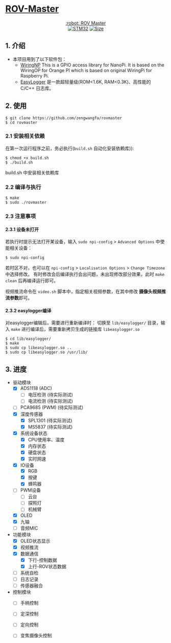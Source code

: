 # [ROV-Master](https://github.com/zengwangfa/rov-master)

<div align="center">
  <a href="https://github.com/zengwangfa/rov-master"><img src="https://zengwangfa.oss-cn-shanghai.aliyuncs.com/rov/rovmaster1.jpg" alt=""></a>
</div>

<div align="center">
  <a href="https://github.com/zengwangfa/rov-master">:robot: ROV Master</a>
</div>

<div align="center">
  <a href="http://wiki.friendlyarm.com/wiki/index.php/NanoPi_NEO_Core/zh"><img src="https://img.shields.io/badge/Device-Nanopi NEO Core-brigreen.svg?style=flat-square" alt="STM32"></a>
  <a href="https://img.shields.io"><img src="https://img.shields.io/github/repo-size/zengwangfa/rov-master?style=flat-square" alt="Size"></a>
</div>

## 1. 介绍

- 本项目用到了以下软件包：
  - [WiringNP](https://github.com/friendlyarm/WiringNP) This is a GPIO access library for NanoPi. It is based on the WiringOP for Orange PI which is based on original WiringPi for Raspberry Pi.
  - [EasyLogger](https://github.com/armink/EasyLogger) 是一款超轻量级(ROM<1.6K, RAM<0.3K)、高性能的 C/C++ 日志库。

## 2. 使用
```shell
$ git clone https://github.com/zengwangfa/rovmaster
$ cd rovmaster
```

### 2.1 安装相关依赖
在第一次运行程序之前，务必执行(`build.sh` 自动化安装依赖库)):

```shell
$ chmod +x build.sh
$ ./build.sh

```
build.sh 中安装相关依赖库

### 2.2 编译与执行

```shell
$ make 
$ sudo ./rovmaster
```

### 2.3 注意事项
#### 2.3.1 设备未打开
若执行时提示无法打开某设备，输入 `sudo npi-config` > `Advanced Options` 中使能相关设备：

```shell
$ sudo npi-config
```

若时区不对，也可以在 `npi-config` > `Localisation Options` > `Change Timezone` 中选择修改。
有时修改会后编译执行会出问题，未出现修改部分效果，此时 `make clean` 后再编译运行即可。

视频推流命令在 `video.sh` 脚本中，指定相关视频参数，在其中修改 **摄像头视频推流参数**即可。

#### 2.3.2 easylogger编译
对easylogger编辑后，需要进行重新编译时：
切换至 `lib/easylogger/` 目录，输入 `make` 进行编译后，需要重新拷贝生成的链接库 `libeasylogger.so`

```shell
$ cd lib/easylogger/
$ make
$ sudo cp libeasylogger.so ..
$ sudo cp libeasylogger.so /usr/lib/
```


## 3. 进度
- 驱动模块
	- [x] ADS1118 (ADC)
		- [ ] 电压检测 (待实际测试)
		- [ ] 电流检测 (待实际测试)
	- [ ] PCA9685 (PWM) (待实际测试)
	- [x] 深度传感器
		- [x] SPL1301 (待实际测试)
		- [x] MS5837  (待实际测试)
	- [x] 系统设备状态
		- [x] CPU使用率、温度
		- [x] 内存状态
		- [x] 硬盘状态
		- [x] 实时网速
	- [x] IO设备
		- [x] RGB
		- [x] 按键
		- [x] 蜂鸣器
	- [ ] PWM设备
		- [ ] 云台
		- [ ] 探照灯
		- [ ] 机械臂
	- [x] OLED
	- [x] 九轴
	- [ ] 音频MIC

- 功能模块
	- [x] OLED状态显示
	- [x] 视频推流
	- [x] 数据通信
		- [x] 下行-控制数据
		- [x] 上行-ROV状态数据
	- [ ] 系统自检
	- [ ] 日志记录
	- [ ] 传感器融合

- 控制模块
	- [ ] 手柄控制
	- [ ] 定深控制
	- [ ] 定向控制
	- [ ] 变焦摄像头控制


